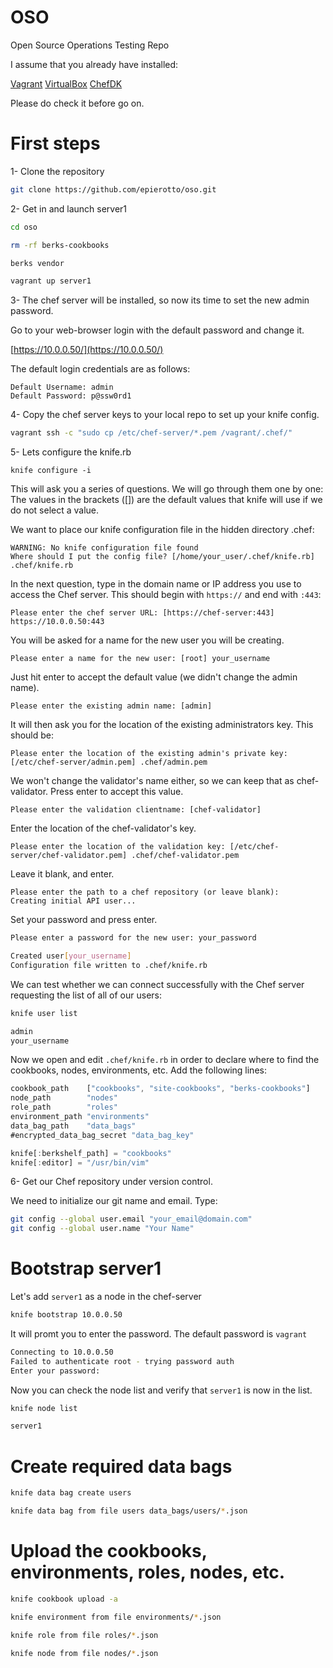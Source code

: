 OSO
===

Open Source Operations Testing Repo

I assume that you already have installed:

[Vagrant](https://www.vagrantup.com/downloads.html)
[VirtualBox](https://www.virtualbox.org/wiki/Downloads)
[ChefDK](https://downloads.getchef.com/chef-dk/mac/#/)

Please do check it before go on.

First steps
===========

1- Clone the repository
  ```bash
  git clone https://github.com/epierotto/oso.git
  ```
2- Get in and launch server1
  ```bash
  cd oso
  
  rm -rf berks-cookbooks

  berks vendor

  vagrant up server1
  ```
3- The chef server will be installed, so now its time to set the new admin password.

  Go to your web-browser login with the default password and change it.

  [https://10.0.0.50/](https://10.0.0.50/)

  The default login credentials are as follows:
  ```
  Default Username: admin
  Default Password: p@ssw0rd1
  ```

4- Copy the chef server keys to your local repo to set up your knife config.
  ```bash
  vagrant ssh -c "sudo cp /etc/chef-server/*.pem /vagrant/.chef/"
  ```
5- Lets configure the knife.rb
  ```
  knife configure -i
  ```
  This will ask you a series of questions. We will go through them one by one:
  The values in the brackets ([]) are the default values that knife will use if we do not select a value.  

  We want to place our knife configuration file in the hidden directory .chef:
  ```
  WARNING: No knife configuration file found
  Where should I put the config file? [/home/your_user/.chef/knife.rb] .chef/knife.rb
  ```
  In the next question, type in the domain name or IP address you use to access the Chef server. This should begin with `https://` and end with `:443`:
  ```
  Please enter the chef server URL: [https://chef-server:443] https://10.0.0.50:443
  ```  

  You will be asked for a name for the new user you will be creating.
  ```
  Please enter a name for the new user: [root] your_username
  ```

  Just hit enter to accept the default value (we didn't change the admin name).
  ```
  Please enter the existing admin name: [admin] 
  ```
  
  It will then ask you for the location of the existing administrators key. This should be:
  ``` 
  Please enter the location of the existing admin's private key: [/etc/chef-server/admin.pem] .chef/admin.pem
  ```

  We won't change the validator's name either, so we can keep that as chef-validator. Press enter to accept this value.  
  ```
  Please enter the validation clientname: [chef-validator] 
  ```

  Enter the location of the chef-validator's key.
  ```
  Please enter the location of the validation key: [/etc/chef-server/chef-validator.pem] .chef/chef-validator.pem
  ```

  Leave it blank, and enter.
  ```
  Please enter the path to a chef repository (or leave blank): 
  Creating initial API user...
  ```

  Set your password and press enter.
  ```bash
  Please enter a password for the new user: your_password
  ```

  ```bash
  Created user[your_username]
  Configuration file written to .chef/knife.rb
  ```

  We can test whether we can connect successfully with the Chef server requesting the list of all of our users:
  ```bash
  knife user list
  
  admin
  your_username
  ```

  Now we open and edit `.chef/knife.rb` in order to declare where to find the cookbooks, nodes, environments, etc.
  Add the following lines:
  ```javascript
  cookbook_path    ["cookbooks", "site-cookbooks", "berks-cookbooks"]
  node_path        "nodes"
  role_path        "roles"
  environment_path "environments"
  data_bag_path    "data_bags"
  #encrypted_data_bag_secret "data_bag_key"
  
  knife[:berkshelf_path] = "cookbooks"
  knife[:editor] = "/usr/bin/vim"
  ```


6- Get our Chef repository under version control.

  We need to initialize our git name and email. Type:
  ```bash
  git config --global user.email "your_email@domain.com"
  git config --global user.name "Your Name"
  ```

Bootstrap server1
=================

  Let's add `server1` as a node in the chef-server
  ```bash
  knife bootstrap 10.0.0.50
  ```
  
  It will promt you to enter the password.
  The default password is `vagrant`
  ```bash
  Connecting to 10.0.0.50
  Failed to authenticate root - trying password auth
  Enter your password: 
  ```

  Now you can check the node list and verify that `server1` is now in the list.
  ```bash
  knife node list
  
  server1
  ```

Create required data bags
=========================

  ```bash
  knife data bag create users

  knife data bag from file users data_bags/users/*.json
  ```


Upload the cookbooks, environments, roles, nodes, etc.
===========================================

  ```bash
  knife cookbook upload -a
  
  knife environment from file environments/*.json

  knife role from file roles/*.json

  knife node from file nodes/*.json
  ```
